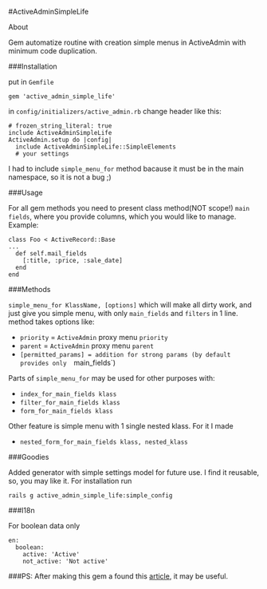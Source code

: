 #ActiveAdminSimpleLife

About

Gem automatize routine with creation simple menus in ActiveAdmin with minimum 
code duplication. 

###Installation

put in `Gemfile` 

`gem 'active_admin_simple_life'`

in `config/initializers/active_admin.rb` change header like this:

```
# frozen_string_literal: true
include ActiveAdminSimpleLife
ActiveAdmin.setup do |config|
  include ActiveAdminSimpleLife::SimpleElements
  # your settings
```

I had to include `simple_menu_for` method bacause it must be in the main 
namespace, so it is not a bug ;)

###Usage

For all gem methods you need to present class method(NOT scope!) `main fields`, 
where you provide columns, which you would like to manage. Example:

```
class Foo < ActiveRecord::Base
...
  def self.mail_fields
    [:title, :price, :sale_date]
  end
end
``` 

###Methods

`simple_menu_for KlassName, [options]` which will make all dirty work, and just 
give you simple menu, with only `main_fields` and `filters` in 1 line.
method takes options like:
 * `priority` = `ActiveAdmin` proxy menu `priority`
 * `parent` = `ActiveAdmin` proxy menu `parent`
 * `[permitted_params] = addition for strong params (by default provides only 
 `main_fields`)

Parts of `simple_menu_for` may be used for other purposes with:
* `index_for_main_fields klass`
* `filter_for_main_fields klass`
* `form_for_main_fields klass`

Other feature is simple menu with 1 single nested klass. For it I made
 * `nested_form_for_main_fields klass, nested_klass`

###Goodies

Added generator with simple settings model for future use. I find it reusable, 
so, you may like it. For installation run 

`rails g active_admin_simple_life:simple_config`

###I18n

For boolean data only

```
en:
  boolean:
    active: 'Active'
    not_active: 'Not active'
```

###PS:
After making this gem a found this 
[article](http://tmichel.github.io/2015/02/22/sharing-code-between-activeadmin-resources/),
it may be useful.
